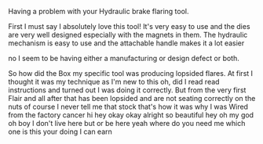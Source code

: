 Having a problem with your Hydraulic brake flaring tool.

First I must say I absolutely love this tool! It's very easy to use and  the  dies are very well designed especially with the magnets in them. The hydraulic mechanism is easy to use  and the attachable handle makes it a lot easier



no I seem to be having either a manufacturing or design defect or both.

So how did the Box my specific tool was producing lopsided flares.  At first I thought it was my technique as I'm new to this oh, did I read read instructions and turned out I was doing it correctly. But  from the very first Flair and all after that has been lopsided and are not seating correctly on the nuts of course I never tell me that stock that's how it was why I was Wired from the factory cancer hi hey okay okay alright so beautiful hey oh my god oh boy I don't live here but or be here yeah where do you need me which one is this your doing I can earn

